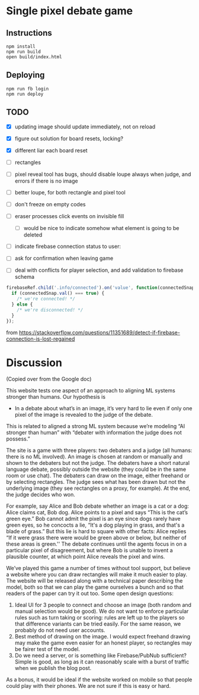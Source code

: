 Single pixel debate game
========================

## Instructions

    npm install
    npm run build
    open build/index.html

## Deploying

    npm run fb login
    npm run deploy

## TODO

- [x] updating image should update immediately, not on reload
- [x] figure out solution for board resets, locking?
- [x] different liar each board reset
- [ ] rectangles
- [ ] pixel reveal tool has bugs, should disable loupe always when judge, and errors if there is no image
- [ ] better loupe, for both rectangle and pixel tool


- [ ] don't freeze on empty codes
- [ ] eraser processes click events on invisible fill
  - [ ] would be nice to indicate somehow what element is going to be deleted
- [ ] indicate firebase connection status to user:
- [ ] ask for confirmation when leaving game
- [ ] deal with conflicts for player selection, and add validation to firebase schema

```js
firebaseRef.child('.info/connected').on('value', function(connectedSnap) {
  if (connectedSnap.val() === true) {
    /* we're connected! */
  } else {
    /* we're disconnected! */
  }
});
```

from https://stackoverflow.com/questions/11351689/detect-if-firebase-connection-is-lost-regained

# Discussion

(Copied over from the Google doc)

This website tests one aspect of an approach to aligning ML systems stronger
than humans.  Our hypothesis is

* In a debate about what’s in an image, it’s very hard to lie even if only one
  pixel of the image is revealed to the judge of the debate.

This is related to aligned a strong ML system because we’re modeling “AI
stronger than human” with “debater with information the judge does not
possess.”

The site is a game with three players: two debaters and a judge (all humans:
there is no ML involved).  An image is chosen at random or manually and shown
to the debaters but not the judge.  The debaters have a short natural language
debate, possibly outside the website (they could be in the same room or use
chat).  The debaters can draw on the image, either freehand or by selecting
rectangles.  The judge sees what has been drawn but not the underlying image
(they see rectangles on a proxy, for example).  At the end, the judge decides
who won.

For example, say Alice and Bob debate whether an image is a cat or a dog: Alice
claims cat, Bob dog.  Alice points to a pixel and says “This is the cat’s green
eye.”  Bob cannot admit the pixel is an eye since dogs rarely have green eyes,
so he concocts a lie, “It's a dog playing in grass, and that's a blade of
grass.”  But this lie is hard to square with other facts: Alice replies “If it
were grass there were would be green above or below, but neither of these areas
is green.''  The debate continues until the agents focus in on a particular
pixel of disagreement, but where Bob is unable to invent a plausible counter,
at which point Alice reveals the pixel and wins.

We’ve played this game a number of times without tool support, but believe a
website where you can draw rectangles will make it much easier to play.  The
website will be released along with a technical paper describing the model,
both so that we can play the game ourselves a bunch and so that readers of the
paper can try it out too.  Some open design questions:

1. Ideal UI for 3 people to connect and choose an image (both random and manual
   selection would be good).  We do not want to enforce particular rules such as
   turn taking or scoring: rules are left up to the players so that difference
   variants can be tried easily.  For the same reason, we probably do not need
   user accounts.
2. Best method of drawing on the image.  I would expect freehand drawing may make
   the game even easier for an honest player, so rectangles may be fairer test of
   the model.
3. Do we need a server, or is something like Firebase/PubNub sufficient?  Simple
   is good, as long as it can reasonably scale with a burst of traffic when we
   publish the blog post.

As a bonus, it would be ideal if the website worked on mobile so that people
could play with their phones.  We are not sure if this is easy or hard.
